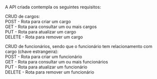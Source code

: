 A API criada contempla os seguintes requisitos:

CRUD de cargos: </br>
POST - Rota para criar um cargo </br>
GET - Rota para consultar um ou mais cargos </br>
PUT - Rota para atualizar um cargo </br>
DELETE - Rota para remover um cargo </br>

CRUD de funcionários, sendo que o funcionário tem relacionamento com cargo (chave estrangeira): </br>
POST - Rota para criar um funcionário </br>
GET - Rota para consultar um ou mais funcionários </br>
PUT - Rota para atualizar um funcionário </br>
DELETE - Rota para remover um funcionário </br>
